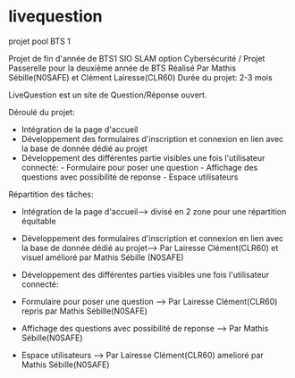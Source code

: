 # livequestion
projet pool BTS 1

Projet de fin d'année de BTS1 SIO SLAM option Cybersécurité / Projet Passerelle pour la deuxième année de BTS 
Réalisé Par Mathis Sébille(N0SAFE) et Clément Lairesse(CLR60)
Durée du projet: 2-3 mois

LiveQuestion est un site de Question/Réponse ouvert.

Déroulé du projet:
- Intégration de la page d'accueil
- Développement des formulaires d'inscription et connexion en lien avec la base de donnée dédié au projet
- Développement des différentes partie visibles une fois l'utilisateur connecté:  - Formulaire pour poser une question
                                                                                  - Affichage des questions avec possibilité de reponse
                                                                                  - Espace utilisateurs


Répartition des tâches:

- Intégration de la page d'accueil--> divisé en 2 zone pour une répartition équitable


- Développement des formulaires d'inscription et connexion en lien avec la base de donnée dédié au projet--> Par Lairesse Clément(CLR60) et visuel amélioré par Mathis Sébille                                                                                                                                                                           (N0SAFE)


- Développement des différentes parties visibles une fois l'utilisateur connecté:
 
- Formulaire pour poser une question --> Par Lairesse Clément(CLR60) repris par Mathis Sébille(N0SAFE)                                                                              

- Affichage des questions avec possibilité de reponse --> Par Mathis Sébille(N0SAFE)


- Espace utilisateurs --> Par Lairesse Clément(CLR60) amelioré par Mathis Sébille(N0SAFE)


